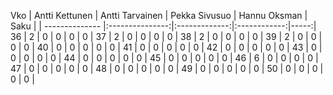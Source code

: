 Vko | Antti Kettunen | Antti Tarvainen | Pekka Sivusuo | Hannu Oksman | Saku |
    | -------------- |:---------------:|:-------------:|:------------:|-----:|
36  |        2       |        0        |        0      |       0      |   0  |
37  |        2       |        0        |        0      |       0      |   0  |
38  |        2       |        0        |        0      |       0      |   0  |
39  |        2       |        0        |        0      |       0      |   0  |
40  |        0       |        0        |        0      |       0      |   0  |
41  |        0       |        0        |        0      |       0      |   0  |
42  |        0       |        0        |        0      |       0      |   0  |
43  |        0       |        0        |        0      |       0      |   0  |
44  |        0       |        0        |        0      |       0      |   0  |
45  |        0       |        0        |        0      |       0      |   0  |
46  |        6       |        0        |        0      |       0      |   0  |
47  |        0       |        0        |        0      |       0      |   0  |
48  |        0       |        0        |        0      |       0      |   0  |
49  |        0       |        0        |        0      |       0      |   0  |
50  |        0       |        0        |        0      |       0      |   0  |
